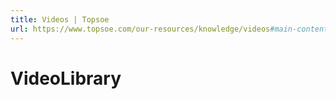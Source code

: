 ```yaml
---
title: Videos | Topsoe
url: https://www.topsoe.com/our-resources/knowledge/videos#main-content
---
```


# VideoLibrary